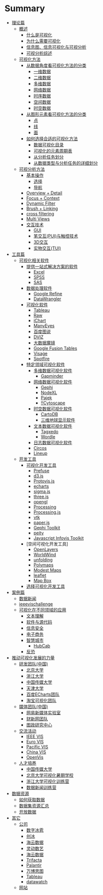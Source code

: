 ﻿# Summary

* [理论篇]()
	* [概述](intro/readme.md)
		* [什么是可视化](intro/whatis/whatis.md)
		* [为什么需要可视化](intro/whyvis/whyvis.md)
		* [信息图、信息可视化与可视分析]()
		* [可视分析综述]()
	* [可视化方法](visualmethod/readme.md)
		* [从数据角度看可视化方法的分类]()
			* [一维数据]()
			* [二维数据]()
			* [多维数据]()
			* [网络数据]()
			* [时序数据](visualmethod/timeseries/ts.md)
			* [空间数据]()
			* [时空数据]()
		* [从图形元素看可视化方法的分类]()
			* [点]()
			* [线]()
			* [面]()
		* [如何选择合适的可视化方法]()
			* [数据可视化目录](visualmethod/catelog/README.md)
			* [可视化的元素周期表]()
			* [从分析任务划分](visualmethod/howtochoose1.md)
			* [从数据类型与分析任务的详细划分]()
	* [可视分析方法](hci/readme.md)
		* [基本操作]()
			* [选择]()
			* [导航]()
		* [Overview + Detail]()
		* [Focus + Context]()
		* [Dynamic Filter]()
		* [Brush + Linking]()
		* [cross filtering]()
		* [Multi Views]()
		* [交互技术]()
			* [GUI]()
			* [笔交互(PUI)与触控技术]()
			* [3D交互]()
			* [实物交互(TUI)]()
* [工具篇]()
	* [可视化相关软件]()
		* [提供一站式解决方案的软件]()
			* [Excel]()
			* [SPSS]()
			* [SAS]()
		* [数据处理软件]()
			* [Google Refine]()
			* [DataWrangler]()
		* [可视化软件](generaltools/readme.md)
			* [Tableau]()
			* [Raw](tools/raw/raw.md)
			* [iChart](tools/ichart/ichart.md)
			* [ManyEyes](tools/manyeyes/manyeyes.md)
			* [百度图说]()
			* [DVIZ]()
			* [大数据魔镜]()
			* [Google Fusion Tables]()
			* [Visage](http://visage.co/)
			* [Spotfire](http://spotfire.tibco.com/)
		* [特定领域可视化软件](tools/readme.md)
			* [多维数据可视化软件]()
				* [Gapminder]()
			* [网络数据可视化软件]()
				* [Gephi](tools/gephi/gephi.md)
				* [NodeXL]()
				* [Pajek]()
				* [!!Cytoscape]()
			* [时空数据可视化软件]()
				* [CartoDB](tools/cartodb/cartodb.md)
				* [三维地球显示软件]()
			* [文本数据可视化软件]()
				* [Tagxedo](tools/tagxed/tagxedo.md)
				* [Wordle]()
			* [日志数据可视化软件](tools/code_swarm/code_swarm.md)
			* [Circos](tools/circos/circos.md)
			* [Lineup](tools/lineup/lineup.md)
	* [开发工具](toolkits/readme.md)
		* [可视化开发工具]()
			* [Prefuse](toolkits/prefuse/prefuse.md)
			* [d3.js]()
			* [Protovis.js]()
			* [echarts]()  
			* [sigma.js]()
			* [three.js]()
			* [opengl]()
			* [Processing]()
			* [Processing.js](http://processingjs.org/)
			* [vtk]()
			* [paper.js](https://github.com/paperjs/paper.js)
			* [Gephi Toolkit]()
			* [peity](https://github.com/benpickles/peity)
			* [Javascript Infovis Toolkit](http://philogb.github.io/jit/demos.html)
		* [空间可视化开发工具]
			* [OpenLayers]()
			* [WorldWind](toolkits/worldwind/worldwind.md)
			* [unfolding](https://github.com/tillnagel/unfolding)
			* [Polymaps](https://github.com/simplegeo/polymaps)
			* [Modest Maps](https://github.com/stamen/modestmaps-js)
			* [leaflet](http://leafletjs.com/)
			* [Map Box]()
		* [选择可视化开发工具](http://selection.datavisualization.ch/)
* [案例篇]()
	* [数据新闻]()
	* [ieeevischallenge](http://hcil2.cs.umd.edu/newvarepository/benchmarks.php)
	* [可视化在不同领域的应用]()
		* [文本理解]()
		* [软件与源代码]()
		* [信息安全]()
		* [电子商务]()
		* [智慧城市]()
			* [HubCab](cases/hubcab/hubcab.md)
		* [反恐]()
* [推动可视化发展的力量]()
	* [研发团队(中国)](lab/readme.md)
		* [北京大学]()
		* [浙江大学]()
		* [中国传媒大学]()
		* [天津大学]()
		* [百度ECharts团队]()
		* [淘宝可视化团队]()
	* [媒体团队(中国)]()
		* [网易新媒体实验室]()
		* [财新网团队]()
		* [图政研究中心]()
	* [交流活动]()
		* [IEEE VIS](events/ieeevis.md)
		* [Euro VIS]()
		* [Pacific VIS]()
		* [China VIS]()
		* [OpenVis]()
	* [人才培养]()
		* [中国传媒大学]()
		* [北京大学可视化暑期学校]()
		* [浙江大学可视化训练营]()
		* [数据新闻训练营]()
* [数据资源](dataset/readme.md)
	* [如何获取数据]()
	* [数据集资源汇总]()
	* [开放数据]()
* [其它]()
	* [公司](companies/readme.md)
		* [数字冰雹](companies/digihail/digihail.md)
		* [创冰](companies/champdas/champdas.md)
		* [海云数据]()
		* [灵动数艺](http://www.bjdataart.com/contanct.php)
		* [海云数据]()
		* [Trifacta]()
		* [Palantir](https://www.palantir.com)
		* [万博思图]()
		* [Tableau]()
		* [datawatch]()
	* [网站]()

